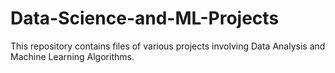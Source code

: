 # Data-Science-and-ML-Projects
This repository contains files of various projects involving Data Analysis and Machine Learning Algorithms.
